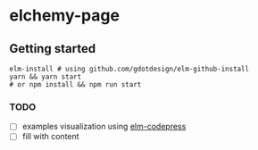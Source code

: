 # elchemy-page

## Getting started

```shell
elm-install # using github.com/gdotdesign/elm-github-install
yarn && yarn start
# or npm install && npm run start
```

### TODO
* [ ] examples visualization using [elm-codepress](https://github.com/baransu/elm-codepress)
* [ ] fill with content
